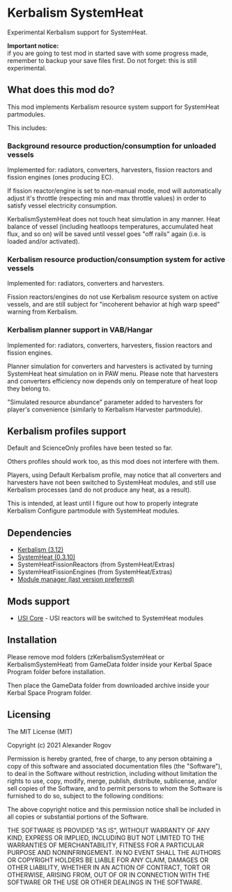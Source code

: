 # Kerbalism SystemHeat

Experimental Kerbalism support for SystemHeat.

**Important notice:**  
if you are going to test mod in started save with some progress made, remember to backup your save files first. Do not forget: this is still experimental.


## What does this mod do?

This mod implements Kerbalism resource system support for SystemHeat partmodules.

This includes:

### Background resource production/consumption for unloaded vessels

Implemented for: radiators, converters, harvesters, fission reactors and fission engines (ones producing EC).

If fission reactor/engine is set to non-manual mode, mod will automatically adjust it's throttle (respecting min and max throttle values) in order to satisfy vessel electricity consumption.

KerbalismSystemHeat does not touch heat simulation in any manner. Heat balance of vessel (including heatloops temperatures, accumulated heat flux, and so on) will be saved until vessel goes "off rails" again (i.e. is loaded and/or activated).

### Kerbalism resource production/consumption system for active vessels

Implemented for: radiators, converters and harvesters.

Fission reactors/engines do not use Kerbalism resource system on active vessels, and are still subject for "incoherent behavior at high warp speed" warning from Kerbalism.

### Kerbalism planner support in VAB/Hangar

Implemented for: radiators, converters, harvesters, fission reactors and fission engines.

Planner simulation for converters and harvesters is activated by turning SystemHeat heat simulation on in PAW menu. Please note that harvesters and converters efficiency now depends only on temperature of heat loop they belong to.

"Simulated resource abundance" parameter added to harvesters for player's convenience (similarly to Kerbalism Harvester partmodule).


## Kerbalism profiles support

Default and ScienceOnly profiles have been tested so far.

Others profiles should work too, as this mod does not interfere with them.

Players, using Default Kerbalism profile, may notice that all converters and harvesters have not been switched to SystemHeat modules, and still use Kerbalism processes (and do not produce any heat, as a result).

This is intended, at least until I figure out how to properly integrate Kerbalism Configure partmodule with SystemHeat modules.


## Dependencies

* [Kerbalism (3.12)](https://github.com/Kerbalism/Kerbalism)
* [SystemHeat (0.3.10)](https://github.com/post-kerbin-mining-corporation/SystemHeat)
* SystemHeatFissionReactors (from SystemHeat/Extras)
* SystemHeatFissionEngines (from SystemHeat/Extras)
* [Module manager (last version preferred)](https://github.com/sarbian/ModuleManager)


## Mods support

* [USI Core](https://github.com/UmbraSpaceIndustries/USI_Core) - USI reactors will be switched to SystemHeat modules


## Installation

Please remove mod folders (zKerbalismSystemHeat or KerbalismSystemHeat) from GameData folder inside your Kerbal Space Program folder before installation.

Then place the GameData folder from downloaded archive inside your Kerbal Space Program folder.


## Licensing

The MIT License (MIT)

Copyright (c) 2021 Alexander Rogov

Permission is hereby granted, free of charge, to any person obtaining a copy of this software and associated documentation files (the "Software"), to deal in the Software without restriction, including without limitation the rights to use, copy, modify, merge, publish, distribute, sublicense, and/or sell copies of the Software, and to permit persons to whom the Software is furnished to do so, subject to the following conditions:

The above copyright notice and this permission notice shall be included in all copies or substantial portions of the Software.

THE SOFTWARE IS PROVIDED "AS IS", WITHOUT WARRANTY OF ANY KIND, EXPRESS OR IMPLIED, INCLUDING BUT NOT LIMITED TO THE WARRANTIES OF MERCHANTABILITY, FITNESS FOR A PARTICULAR PURPOSE AND NONINFRINGEMENT. IN NO EVENT SHALL THE AUTHORS OR COPYRIGHT HOLDERS BE LIABLE FOR ANY CLAIM, DAMAGES OR OTHER LIABILITY, WHETHER IN AN ACTION OF CONTRACT, TORT OR OTHERWISE, ARISING FROM, OUT OF OR IN CONNECTION WITH THE SOFTWARE OR THE USE OR OTHER DEALINGS IN THE SOFTWARE. 
